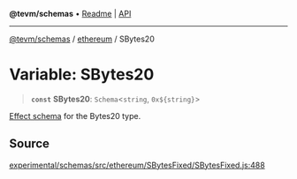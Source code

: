 **@tevm/schemas** • [Readme](../../README.md) \| [API](../../modules.md)

***

[@tevm/schemas](../../README.md) / [ethereum](../README.md) / SBytes20

# Variable: SBytes20

> **`const`** **SBytes20**: `Schema`\<`string`, ```0x${string}```\>

[Effect schema](https://github.com/Effect-TS/schema) for the Bytes20 type.

## Source

[experimental/schemas/src/ethereum/SBytesFixed/SBytesFixed.js:488](https://github.com/evmts/tevm-monorepo/blob/main/experimental/schemas/src/ethereum/SBytesFixed/SBytesFixed.js#L488)
